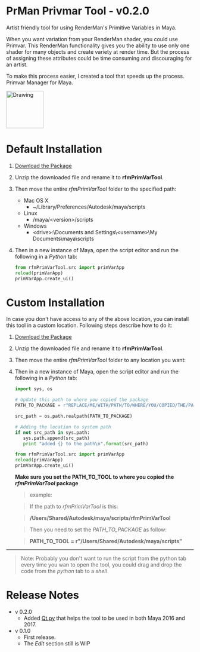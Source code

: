 # PrMan Privmar Tool - v0.2.0
Artist friendly tool for using RenderMan's Primitive Variables in Maya.


When you want variation from your RenderMan shader, you could use Primvar.
This RenderMan functionality gives you the ability to use only one shader for
many objects and create variety at render time. But the process of assigning
these attributes could be time consuming and discouraging for an artist.

To make this process easier, I created a tool that speeds up the process.
Primvar Manager for Maya.

<img src="http://alijafargholi.com/wp-content/uploads/2016/05/primVar_manager_v020.png" alt="Drawing" style="width: 100px;margin: auto;"/>

Default Installation
====================

1. [Download the Package](https://github.com/alijafargholi/prman_rfmPrimVarTool/archive/master.zip)
2. Unzip the downloaded file and rename it to **rfmPrimVarTool**.
3. Then move the entire *rfmPrimVarTool*  folder to the specified path:
    * Mac OS X
        * ~/Library/Preferences/Autodesk/maya/scripts
    * Linux
        * /maya/\<version>/scripts
    * Windows
        * \<drive>:\Documents and Settings\\\<username>\\My Documents\\maya\\scripts

4. Then in a new instance of Maya, open the script editor and run the following
 in a *Python* tab:

    ```python
    from rfmPrimVarTool.src import primVarApp
    reload(primVarApp)
    primVarApp.create_ui()
    ```

Custom Installation
===================

In case you don't have access to any of the above location, you can install this tool in a custom location. Following steps describe how to do it:

1. [Download the Package](https://github.com/alijafargholi/prman_rfmPrimVarTool/archive/master.zip)
2. Unzip the downloaded file and rename it to **rfmPrimVarTool**.
3. Then move the entire *rfmPrimVarTool* folder to any location you want:
4. Then in a new instance of Maya, open the script editor and run the following in a *Python* tab:

    ```python
    import sys, os

    # Update this path to where you copied the package
    PATH_TO_PACKAGE = r"REPLACE/ME/WITH/PATH/TO/WHERE/YOU/COPIED/THE/PACKAGE"

    src_path = os.path.realpath(PATH_TO_PACKAGE)

    # Adding the location to system path
    if not src_path in sys.path:
       sys.path.append(src_path)
       print "added {} to the path\n".format(src_path)

    from rfmPrimVarTool.src import primVarApp
    reload(primVarApp)
    primVarApp.create_ui()
    ```

    **Make sure you set the PATH_TO_TOOL to where you copied the *rfmPrimVarTool* package**

    > example:

    > If the path to *rfmPrimVarTool* is this:

    > **/Users/Shared/Autodesk/maya/scripts/rfmPrimVarTool**

    > Then you need to set the *PATH_TO_PACKAGE* as follow:

    > **PATH_TO_TOOL = r"/Users/Shared/Autodesk/maya/scripts"**

----

> Note:
> Probably you don't want to run the script from the python tab
every time you wan to open the tool, you could drag and drop the code from the *python* tab to a *shell*


Release Notes
=============
* v 0.2.0
    * Added [Qt.py](https://github.com/mottosso/Qt.py) that helps the tool to be used in both Maya 2016 and 2017.
* v 0.1.0
    * First release.
    * The *Edit* section still is WIP
